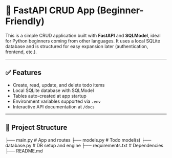 # 🐍 FastAPI CRUD App (Beginner-Friendly)

This is a simple CRUD application built with **FastAPI** and **SQLModel**, ideal for Python beginners coming from other languages. It uses a local SQLite database and is structured for easy expansion later (authentication, frontend, etc.).

---

## ✅ Features

- Create, read, update, and delete todo items
- Local SQLite database with SQLModel
- Tables auto-created at app startup
- Environment variables supported via `.env`
- Interactive API documentation at `/docs`

---

## 📁 Project Structure

├── main.py # App and routes
├── models.py # Todo model(s)
├── database.py # DB setup and engine
├── requirements.txt # Dependencies
├── README.md